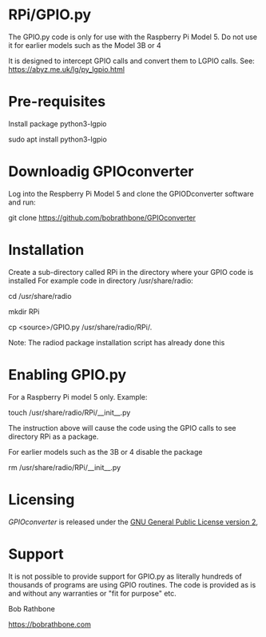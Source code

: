 RPi/GPIO.py
===========
The GPIO.py code is only for use with the Raspberry Pi Model 5.
Do not use it for earlier models such as the Model 3B or 4

It is designed to intercept GPIO calls and convert them to LGPIO calls.
See: https://abyz.me.uk/lg/py_lgpio.html

Pre-requisites
=============
Install package python3-lgpio

sudo apt install python3-lgpio

Downloadig GPIOconverter
========================
Log into the Respberry Pi Model 5 and clone the GPIODconverter software and run:

git clone https://github.com/bobrathbone/GPIOconverter

Installation
============
Create a sub-directory called RPi in the directory where your GPIO code is installed
For example code in directory /usr/share/radio:

cd /usr/share/radio

mkdir RPi

cp \<source\>/GPIO.py /usr/share/radio/RPi/.

Note: The radiod package installation script has already done this

Enabling GPIO.py
================
For a Raspberry Pi model 5 only. Example:

touch /usr/share/radio/RPi/\_\_init\_\_.py

The instruction above will cause the code using the GPIO calls to see directory RPi as a package.

For earlier models such as the 3B or 4 disable the package

rm /usr/share/radio/RPi/\_\_init\_\_.py

Licensing
=========

*GPIOconverter* is released under the
[GNU General Public License version 2](https://www.gnu.org/licenses/gpl-2.0.txt),

Support
=======
It is not possible to provide support for GPIO.py as literally hundreds of thousands of programs
are using GPIO routines. The code is provided as is and without any warranties or "fit for purpose" etc.

Bob Rathbone

https://bobrathbone.com

